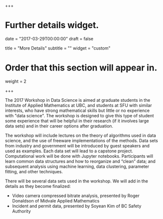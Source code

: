 +++
# Further details widget.

date = "2017-03-29T00:00:00"
draft = false

title = "More Details"
subtitle = ""
widget = "custom"

# Order that this section will appear in.
weight = 2
 
+++

The 2017 Workshop in Data Science is aimed at graduate students in the Institute of Applied Mathematics at UBC, and students at SFU with similar interests, who have strong mathematical skills but little or no experience with "data science". The workshop is designed to give this type of student some experience that will be helpful in their research (if it involves large data sets) and in their career options after graduation. 

The workshop will include lectures on the theory of algorithms used in data science, and the use of freeware implementations of the methods. Data sets from industry and government will be introduced by guest speakers and used as examples. Each data set will lead to a capstone project. Computational work will be done with Jupyter notebooks. Participants will learn common data structures and how to reorganize and “clean” data; and subsequent analysis using machine learning, data clustering, parameter fitting, and other techniques. 

There will be several data sets used in the workshop. We will add in the
details as they become finalized:

* Video camera compressed bitrate analysis, presented by Roger Donaldson of
Midvale Applied Mathematics
* Incident and permit data, presented by Soyean Kim of BC Safety Authority

